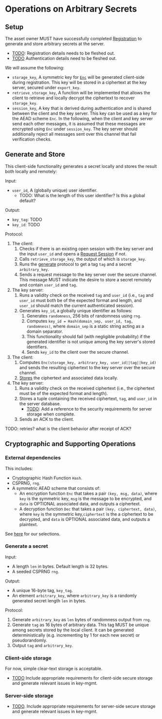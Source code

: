 
# Operations on Arbitrary Secrets

## Setup
The asset owner MUST have successfully completed [Registration](https://github.com/boltlabs-inc/key-mgmt-spec/issues/11) to generate and store arbitrary secrets at the server.
- [TODO](https://github.com/boltlabs-inc/key-mgmt-spec/issues/11#issuecomment-1194099508): Registration details needs to be fleshed out.
- [TODO]() Authentication details need to be fleshed out.

We will assume the following:
   - `storage_key`, A symmetric key for [`Enc`](#external-dependencies) will be generated client-side during registration. This key will be stored in a ciphertext at the key server, secured under `export_key`.
   - `retrieve_storage_key`, A function will be implemented that allows the client to retrieve and locally decrypt the ciphertext to recover `storage_key`.
   - `session_key`, A key that is derived during authentication and is shared between the client and the key server. This key can be used as a key for the AEAD scheme `Enc`. In the following, when the client and key server send each other messages, it is assumed that these messages are encrypted using `Enc` under `session_key`. The key server should additionally reject all messages sent over this channel that fail verification checks.

## Generate and Store
This client-side functionality generates a secret locally and stores the result both locally and remotely:

Input:
- `user_id`, A (globally unique) user identifier.
    - TODO: What is the length of this user identifier? Is this a global default?

Output:
- `key_tag`: TODO
- `key_id`: TODO

Protocol:
1. The client:
   1. Checks if there is an existing open session with the key server and the input `user_id` and opens a [Request Session](systems-architecture.md#request-session) if not. 
   1. Calls `retrieve_storage_key`, the output of which is `storage_key`.
   1. Runs the [generate](#generate-a-secret) protocol to get a tag `tag` and a secret `arbitrary_key`.
   1. Sends a request message to the key server over the secure channel. This message MUST indicate the desire to store a secret remotely and contain `user_id` and `tag`.
1. The key server:
   1. Runs a validity check on the received `tag` and `user_id` (i.e., `tag` and `user_id` must both be of the expected format and length, and `user_id` should match the current authenticated session).
   1. Generates `key_id`, a globally unique identifier as follows:
        1. Generates `randomness`, 256 bits of randomness using `rng`.
        1. Computes `key_id = Hash(domain_sep, user_id, tag, randomness)`, where `domain_sep` is a static string acting as a domain separator.
        1. This functionality should fail (with negligible probability) if the generated identifier is not unique among the key server's stored identifiers. 
        1. Sends `key_id` to the client over the secure channel.
1. The client:
    1. Computes `Enc(storage_key, arbitrary_key, user_id||tag||key_id)` and sends the resulting ciphertext to the key server over the secure channel.
    1. [Stores](#store-a-secret-locally) the ciphertext and associated data locally.
1. The key server:
    1. Runs a validity check on the received ciphertext (i.e., the ciphertext must be of the expected format and length).
    1. Stores a tuple containing the received ciphertext, `tag`, and `user_id` in the server database.
        - [TODO](https://github.com/boltlabs-inc/key-mgmt-spec/issues/28): Add a reference to the security requirements for server storage when complete.
    1. Sends an ACK to the client.

TODO: retries? what is the client behavior after receipt of ACK?

## Cryptographic and Supporting Operations
### External dependencies
This includes:
- Cryptographic Hash Function `Hash`. 
- CSPRNG, `rng`.
- A symmetric AEAD scheme that consists of:
    - An encryption function `Enc` that takes a pair `(key, msg, data)`, where `key` is the symmetric key, `msg` is the message to be encrypted, and `data` is OPTIONAL associated data, and outputs a ciphertext.
    - A decryption function `Dec` that takes a pair `(key, ciphertext, data)`, where `key` is the symmetric key,`ciphertext` is the a ciphertext to be decrypted, and `data` is OPTIONAL associated data, and outputs a plaintext.

See [here](current-development-phase.md#cryptographic-protocol-and-implementation-dependencies) for our selections.

### Generate a secret
Input:
  - A length `len` in bytes. Default length is 32 bytes.
  - A seeded CSPRNG `rng`.

Output: 
   - A unique 16-byte tag, `key_tag`.
   - An element `arbitrary_key`, where `arbitrary_key` is a randomly generated secret length `len` in bytes.
   
Protocol:
  1. Generate `arbitrary_key` as `len` bytes of randomness output from `rng`.
  1. Generate `tag` as 16 bytes of arbitrary data. This tag MUST be unique among secrets stored by the local client. It can be generated deterministically (e.g. incrementing by 1 for each new secret) or pseudorandomly.
  1. Output `tag` and `arbitrary_key`.

### Client-side storage

For now, simple clear-text storage is acceptable.
- [TODO](https://github.com/boltlabs-inc/key-mgmt-spec/issues/39) Include appropriate requirements for client-side secure storage and generate relevant issues in key-mgmt.

### Server-side storage
- [TODO](https://github.com/boltlabs-inc/key-mgmt-spec/issues/28). Include appropriate requirements for server-side secure storage and generate relevant issues in key-mgmt.




